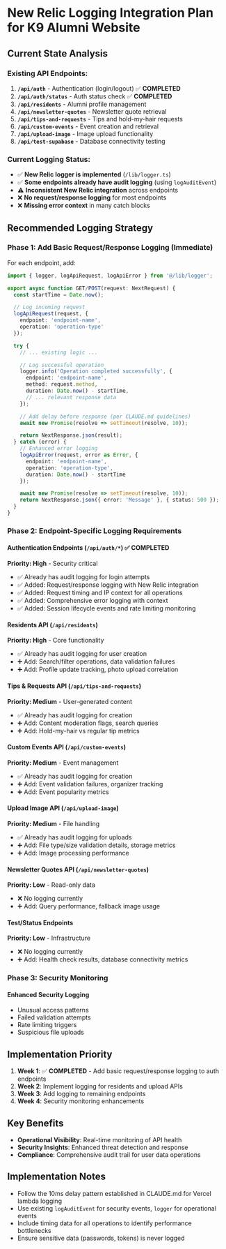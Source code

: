 # New Relic Logging Integration Plan for K9 Alumni Website

## Current State Analysis

### Existing API Endpoints:
1. **`/api/auth`** - Authentication (login/logout) ✅ **COMPLETED**
2. **`/api/auth/status`** - Auth status check ✅ **COMPLETED**
3. **`/api/residents`** - Alumni profile management
4. **`/api/newsletter-quotes`** - Newsletter quote retrieval
5. **`/api/tips-and-requests`** - Tips and hold-my-hair requests
6. **`/api/custom-events`** - Event creation and retrieval
7. **`/api/upload-image`** - Image upload functionality
8. **`/api/test-supabase`** - Database connectivity testing

### Current Logging Status:
- ✅ **New Relic logger is implemented** (`/lib/logger.ts`)
- ✅ **Some endpoints already have audit logging** (using `logAuditEvent`)
- ⚠️ **Inconsistent New Relic integration** across endpoints
- ❌ **No request/response logging** for most endpoints
- ❌ **Missing error context** in many catch blocks

## Recommended Logging Strategy

### Phase 1: Add Basic Request/Response Logging (Immediate)

For each endpoint, add:

```typescript
import { logger, logApiRequest, logApiError } from '@/lib/logger';

export async function GET/POST(request: NextRequest) {
  const startTime = Date.now();

  // Log incoming request
  logApiRequest(request, {
    endpoint: 'endpoint-name',
    operation: 'operation-type'
  });

  try {
    // ... existing logic ...

    // Log successful operation
    logger.info('Operation completed successfully', {
      endpoint: 'endpoint-name',
      method: request.method,
      duration: Date.now() - startTime,
      // ... relevant response data
    });

    // Add delay before response (per CLAUDE.md guidelines)
    await new Promise(resolve => setTimeout(resolve, 10));

    return NextResponse.json(result);
  } catch (error) {
    // Enhanced error logging
    logApiError(request, error as Error, {
      endpoint: 'endpoint-name',
      operation: 'operation-type',
      duration: Date.now() - startTime
    });

    await new Promise(resolve => setTimeout(resolve, 10));
    return NextResponse.json({ error: 'Message' }, { status: 500 });
  }
}
```

### Phase 2: Endpoint-Specific Logging Requirements

#### **Authentication Endpoints** (`/api/auth/*`) ✅ **COMPLETED**
**Priority: High** - Security critical
- ✅ Already has audit logging for login attempts
- ✅ Added: Request/response logging with New Relic integration
- ✅ Added: Request timing and IP context for all operations
- ✅ Added: Comprehensive error logging with context
- ✅ Added: Session lifecycle events and rate limiting monitoring

#### **Residents API** (`/api/residents`)
**Priority: High** - Core functionality
- ✅ Already has audit logging for user creation
- ➕ Add: Search/filter operations, data validation failures
- ➕ Add: Profile update tracking, photo upload correlation

#### **Tips & Requests API** (`/api/tips-and-requests`)
**Priority: Medium** - User-generated content
- ✅ Already has audit logging for creation
- ➕ Add: Content moderation flags, search queries
- ➕ Add: Hold-my-hair vs regular tip metrics

#### **Custom Events API** (`/api/custom-events`)
**Priority: Medium** - Event management
- ✅ Already has audit logging for creation
- ➕ Add: Event validation failures, organizer tracking
- ➕ Add: Event popularity metrics

#### **Upload Image API** (`/api/upload-image`)
**Priority: Medium** - File handling
- ✅ Already has audit logging for uploads
- ➕ Add: File type/size validation details, storage metrics
- ➕ Add: Image processing performance

#### **Newsletter Quotes API** (`/api/newsletter-quotes`)
**Priority: Low** - Read-only data
- ❌ No logging currently
- ➕ Add: Query performance, fallback image usage

#### **Test/Status Endpoints**
**Priority: Low** - Infrastructure
- ❌ No logging currently
- ➕ Add: Health check results, database connectivity metrics

### Phase 3: Security Monitoring

#### **Enhanced Security Logging**
- Unusual access patterns
- Failed validation attempts
- Rate limiting triggers
- Suspicious file uploads

## Implementation Priority

1. **Week 1**: ✅ **COMPLETED** - Add basic request/response logging to auth endpoints
2. **Week 2**: Implement logging for residents and upload APIs
3. **Week 3**: Add logging to remaining endpoints
4. **Week 4**: Security monitoring enhancements

## Key Benefits

- **Operational Visibility**: Real-time monitoring of API health
- **Security Insights**: Enhanced threat detection and response
- **Compliance**: Comprehensive audit trail for user data operations

## Implementation Notes

- Follow the 10ms delay pattern established in CLAUDE.md for Vercel lambda logging
- Use existing `logAuditEvent` for security events, `logger` for operational events
- Include timing data for all operations to identify performance bottlenecks
- Ensure sensitive data (passwords, tokens) is never logged